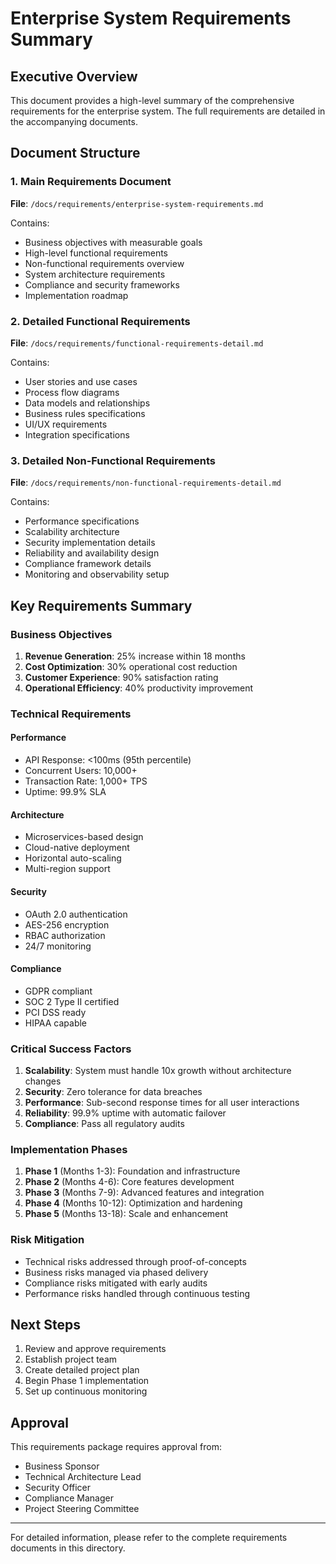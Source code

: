 # Enterprise System Requirements Summary

## Executive Overview

This document provides a high-level summary of the comprehensive requirements for the enterprise system. The full requirements are detailed in the accompanying documents.

## Document Structure

### 1. Main Requirements Document
**File**: `/docs/requirements/enterprise-system-requirements.md`

Contains:
- Business objectives with measurable goals
- High-level functional requirements
- Non-functional requirements overview
- System architecture requirements
- Compliance and security frameworks
- Implementation roadmap

### 2. Detailed Functional Requirements
**File**: `/docs/requirements/functional-requirements-detail.md`

Contains:
- User stories and use cases
- Process flow diagrams
- Data models and relationships
- Business rules specifications
- UI/UX requirements
- Integration specifications

### 3. Detailed Non-Functional Requirements
**File**: `/docs/requirements/non-functional-requirements-detail.md`

Contains:
- Performance specifications
- Scalability architecture
- Security implementation details
- Reliability and availability design
- Compliance framework details
- Monitoring and observability setup

## Key Requirements Summary

### Business Objectives
1. **Revenue Generation**: 25% increase within 18 months
2. **Cost Optimization**: 30% operational cost reduction
3. **Customer Experience**: 90% satisfaction rating
4. **Operational Efficiency**: 40% productivity improvement

### Technical Requirements

#### Performance
- API Response: <100ms (95th percentile)
- Concurrent Users: 10,000+
- Transaction Rate: 1,000+ TPS
- Uptime: 99.9% SLA

#### Architecture
- Microservices-based design
- Cloud-native deployment
- Horizontal auto-scaling
- Multi-region support

#### Security
- OAuth 2.0 authentication
- AES-256 encryption
- RBAC authorization
- 24/7 monitoring

#### Compliance
- GDPR compliant
- SOC 2 Type II certified
- PCI DSS ready
- HIPAA capable

### Critical Success Factors

1. **Scalability**: System must handle 10x growth without architecture changes
2. **Security**: Zero tolerance for data breaches
3. **Performance**: Sub-second response times for all user interactions
4. **Reliability**: 99.9% uptime with automatic failover
5. **Compliance**: Pass all regulatory audits

### Implementation Phases

1. **Phase 1** (Months 1-3): Foundation and infrastructure
2. **Phase 2** (Months 4-6): Core features development
3. **Phase 3** (Months 7-9): Advanced features and integration
4. **Phase 4** (Months 10-12): Optimization and hardening
5. **Phase 5** (Months 13-18): Scale and enhancement

### Risk Mitigation

- Technical risks addressed through proof-of-concepts
- Business risks managed via phased delivery
- Compliance risks mitigated with early audits
- Performance risks handled through continuous testing

## Next Steps

1. Review and approve requirements
2. Establish project team
3. Create detailed project plan
4. Begin Phase 1 implementation
5. Set up continuous monitoring

## Approval

This requirements package requires approval from:
- Business Sponsor
- Technical Architecture Lead
- Security Officer
- Compliance Manager
- Project Steering Committee

---

For detailed information, please refer to the complete requirements documents in this directory.